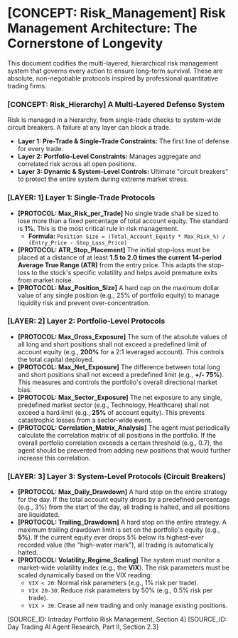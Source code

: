 # [CONCEPT: Risk_Management] Risk Management Architecture: The Cornerstone of Longevity

This document codifies the multi-layered, hierarchical risk management system that governs every action to ensure long-term survival. These are absolute, non-negotiable protocols inspired by professional quantitative trading firms.

### [CONCEPT: Risk_Hierarchy] A Multi-Layered Defense System

Risk is managed in a hierarchy, from single-trade checks to system-wide circuit breakers. A failure at any layer can block a trade.

- **Layer 1: Pre-Trade & Single-Trade Constraints:** The first line of defense for every trade.
- **Layer 2: Portfolio-Level Constraints:** Manages aggregate and correlated risk across all open positions.
- **Layer 3: Dynamic & System-Level Controls:** Ultimate "circuit breakers" to protect the entire system during extreme market stress.

### [LAYER: 1] Layer 1: Single-Trade Protocols

- **[PROTOCOL: Max_Risk_per_Trade]** No single trade shall be sized to lose more than a fixed percentage of total account equity. The standard is **1%**. This is the most critical rule in risk management.
    - **Formula:** `Position Size = (Total_Account_Equity * Max_Risk_%) / (Entry_Price - Stop_Loss_Price)`
- **[PROTOCOL: ATR_Stop_Placement]** The initial stop-loss must be placed at a distance of at least **1.5 to 2.0 times the current 14-period Average True Range (ATR)** from the entry price. This adapts the stop-loss to the stock's specific volatility and helps avoid premature exits from market noise.
- **[PROTOCOL: Max_Position_Size]** A hard cap on the maximum dollar value of any single position (e.g., 25% of portfolio equity) to manage liquidity risk and prevent over-concentration.

### [LAYER: 2] Layer 2: Portfolio-Level Protocols

- **[PROTOCOL: Max_Gross_Exposure]** The sum of the absolute values of all long and short positions shall not exceed a predefined limit of account equity (e.g., **200%** for a 2:1 leveraged account). This controls the total capital deployed.
- **[PROTOCOL: Max_Net_Exposure]** The difference between total long and short positions shall not exceed a predefined limit (e.g., **+/- 75%**). This measures and controls the portfolio's overall directional market bias.
- **[PROTOCOL: Max_Sector_Exposure]** The net exposure to any single, predefined market sector (e.g., Technology, Healthcare) shall not exceed a hard limit (e.g., **25%** of account equity). This prevents catastrophic losses from a sector-wide event.
- **[PROTOCOL: Correlation_Matrix_Analysis]** The agent must periodically calculate the correlation matrix of all positions in the portfolio. If the overall portfolio correlation exceeds a certain threshold (e.g., 0.7), the agent should be prevented from adding new positions that would further increase this correlation.

### [LAYER: 3] Layer 3: System-Level Protocols (Circuit Breakers)

- **[PROTOCOL: Max_Daily_Drawdown]** A hard stop on the entire strategy for the day. If the total account equity drops by a predefined percentage (e.g., 3%) from the start of the day, all trading is halted, and all positions are liquidated.
- **[PROTOCOL: Trailing_Drawdown]** A hard stop on the entire strategy. A maximum trailing drawdown limit is set on the portfolio's equity (e.g., **5%**). If the current equity ever drops 5% below its highest-ever recorded value (the "high-water mark"), all trading is automatically halted.
- **[PROTOCOL: Volatility_Regime_Scaling]** The system must monitor a market-wide volatility index (e.g., the **VIX**). The risk parameters must be scaled dynamically based on the VIX reading:
    - `VIX < 20`: Normal risk parameters (e.g., 1% risk per trade).
    - `VIX 20-30`: Reduce risk parameters by 50% (e.g., 0.5% risk per trade).
    - `VIX > 30`: Cease all new trading and only manage existing positions.

[SOURCE_ID: Intraday Portfolio Risk Management, Section 4]
[SOURCE_ID: Day Trading AI Agent Research, Part II, Section 2.3]

